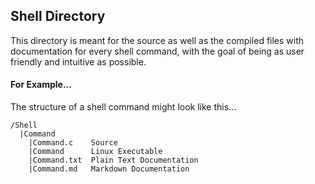 ## Shell Directory
This directory is meant for the source as well as the compiled files with documentation for every shell command, with the goal of being as user friendly and intuitive as possible.
#### For Example...
The structure of a shell command might look like this...
```
/Shell
  |Command
    |Command.c    Source
    |Command      Linux Executable
    |Command.txt  Plain Text Documentation
    |Command.md   Markdown Documentation
```
